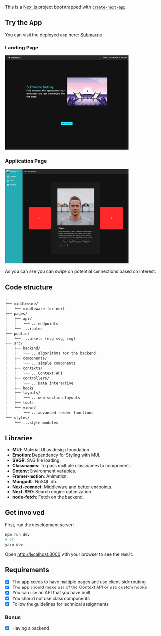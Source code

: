 This is a [Next.js](https://nextjs.org/) project bootstrapped with [`create-next-app`](https://github.com/vercel/next.js/tree/canary/packages/create-next-app).

## Try the App

You can visit the deployed app here: [Submarine](https://dating-app-six.vercel.app/)

### Landing Page

<img src="./assets/Landing.PNG" alt="drawing" width="400"/>

### Application Page

<img src="./assets/AppPage.PNG" alt="drawing" width="400"/>


As you can see you can swipe on potential connections based on interest.

## Code structure
```
.
├── middleware/
│   └── middleware for next
├── pages/
│   ├── api/
│   │   └── ...endpoints
│   └── ...routes
├── public/
│   └── ...assets (e.g svg, img)
├── src/
│   ├── backend/
│   │   └── ...algorithms for the backend
│   ├── components/
│   │   └── ...simple components
│   ├── contexts/
│   │   └── ...Context API
│   ├── controllers/
│   │   └── ...Data interactive
│   ├── hooks
│   ├── layouts/
│   │   └── ...web section layouts
│   ├── tools
│   └── views/
│       └── ...advanced render functions
└── styles/
    └── ...style modules

```

## Libraries

- **MUI**: Material UI as design foundation.
- **Emotion**: Dependency for Styling with MUI.
- **SVGR**: SVG file loading.
- **Classnames**: To pass multiple classnames to components.
- **Dotenv**: Environment variables.
- **Framer-motion**: Animation.
- **Mongodb**: NoSQL db.
- **Next-connect**: Middleware and better endpoints.
- **Next-SEO**: Search engine optimization.
- **node-fetch**: Fetch on the backend.

## Get involved

First, run the development server:

```bash
npm run dev
# or
yarn dev
```

Open [http://localhost:3000](http://localhost:3000) with your browser to see the result.

## Requirements

- [x] The app needs to have multiple pages and use client-side routing
- [x] The app should make use of the Context API or use custom hooks
- [x] You can use an API that you have built
- [x] You should not use class components
- [x] Follow the guidelines for technical assignments

### Bonus

- [x] Having a backend

